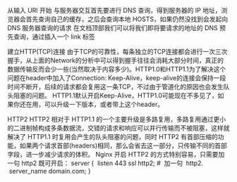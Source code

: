 从输入 URl 开始
与服务器交互首先要进行 DNS 查询，得到服务器的 IP 地址，浏览器会首先查询自己的缓存，之后会查询本地 HOSTS，如果仍然没找到会发起向 DNS 服务器查询的请求
在文档顶部我们可以将我们即将要请求的地址的 DNS 预先查询，通过插入一个 link 标签

<link rel="dns-prefetch" href="https://fonts.googleapis.com/">
建立HTTP(TCP)连接
由于TCP的可靠性，每条独立的TCP连接都会进行一次三次握手，从上面的Network的分析中可以得到握手往往会消耗大部分时间，真正的数据传输反而会少一些(当然取决于内容多少)。HTTP1.0和HTTP1.1为了解决这个问题在header中加入了Connection: Keep-Alive，keep-alive的连接会保持一段时间不断开，后续的请求都会复用这一条TCP，不过由于管道化的原因也会发生队头阻塞的问题。
HTTP1.1默认开启Keep-Alive，HTTP1.0可能现在不多见了，如果你还在用，可以升级一下版本，或者带上这个header。

HTTP2
HTTP2 相对于 HTTP1.1 的一个主要升级是多路复用，多路复用通过更小的二进制帧构成多条数据流，交错的请求和响应可以并行传输而不被阻塞，这样就解决了 HTTP1.1 时复用会产生的队头阻塞的问题，同时 HTTP2 有首部压缩的功能，如果两个请求首部(headers)相同，那么会省去这一部分，只传输不同的首部字段，进一步减少请求的体积。
Nginx 开启 HTTP2 的方式特别容易，只需要加一句 http2 既可开启：
server {
 listen 443 ssl http2; #  加一句  http2.
 server_name domain.com;
}
